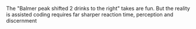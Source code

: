The "Balmer peak shifted 2 drinks to the right" takes are fun. But the reality is assisted coding requires far sharper reaction time, perception and discernment

